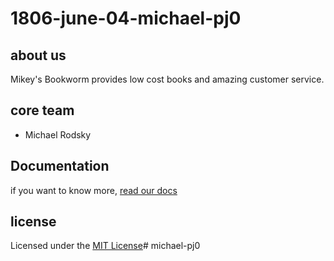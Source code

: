 # 1806-june-04-michael-pj0

## about us 
Mikey's Bookworm provides low cost books and amazing customer service.

## core team
+ Michael Rodsky

## Documentation
if you want to know more, [read our docs](https://bing.com)

## license
Licensed under the [MIT License](https://github.com/mrodsky/1806-june-04-michael-pj0/blob/master/LICENSE)# michael-pj0
